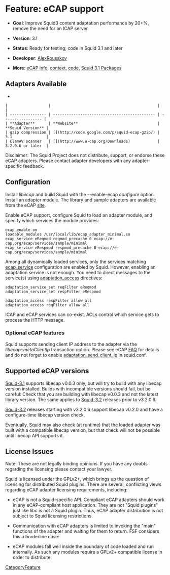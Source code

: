 # Feature: eCAP support

  - **Goal**: Improve Squid3 content adaptation performance by 20+%,
    remove the need for an ICAP server

  - **Version**: 3.1

  - **Status**: Ready for testing; code in Squid 3.1 and later

  - **Developer**:
    [AlexRousskov](https://wiki.squid-cache.org/action/show/Features/eCAP/AlexRousskov#)

  - **More**: [eCAP info](http://www.e-cap.org/),
    [context](http://wiki.squid-cache.org/SquidFaq/ContentAdaptation#head-b3e83ccdb647537404a70d9c17c87463524a470b),
    [code](http://devel.squid-cache.org/projects.html#eCAP), [Squid 3.1
    Packages](http://www.squid-cache.org/Versions/v3/3.1)

## Adapters Available

  - 
    
    |                  |                                               |                   |
    | ---------------- | --------------------------------------------- | ----------------- |
    | **Adapter**      | **Website**                                   | **Squid Version** |
    | gzip compression | [](http://code.google.com/p/squid-ecap-gzip/) | 3.1               |
    | ClamAV scanner   | [](http://www.e-cap.org/Downloads)            | 3.2.0.6 or later  |
    

Disclaimer: The Squid Project does not distribute, support, or endorse
these eCAP adapters. Please contact adapter developers with any
adapter-specific feedback.

## Configuration

Install *libecap* and build Squid with the --enable-ecap *configure*
option. Install an adapter module. The library and sample adapters are
available from the eCAP [site](http://www.e-cap.org/).

Enable eCAP support, configure Squid to load an adapter module, and
specify which services the module provides:

    ecap_enable on
    loadable_modules /usr/local/lib/ecap_adapter_minimal.so
    ecap_service eReqmod reqmod_precache 0 ecap://e-cap.org/ecap/services/sample/minimal
    ecap_service eRespmod respmod_precache 0 ecap://e-cap.org/ecap/services/sample/minimal

Among all dynamically loaded services, only the services matching
[ecap\_service](http://www.squid-cache.org/Doc/config/ecap_service#)
configuration are enabled by Squid. However, enabling an adaptation
service is not enough. You need to direct messages to the service(s)
using
[adaptation\_access](http://www.squid-cache.org/Doc/config/adaptation_access#)
directives:

    adaptation_service_set reqFilter eReqmod
    adaptation_service_set respFilter eRespmod
    
    adaptation_access respFilter allow all
    adaptation_access reqFilter allow all

ICAP and eCAP services can co-exist. ACLs control which service gets to
process the HTTP message.

### Optional eCAP features

Squid supports sending client IP address to the adapter via the
*libecap::metaClientIp* transaction option. Please see eCAP
[FAQ](https://answers.launchpad.net/ecap/+faq/1516) for details and do
not forget to enable
[adaptation\_send\_client\_ip](http://www.squid-cache.org/Doc/config/adaptation_send_client_ip#)
in squid.conf.

## Supported eCAP versions

[Squid-3.1](https://wiki.squid-cache.org/action/show/Features/eCAP/Squid-3.1#)
supports libecap v0.0.3 only, but will try to build with any libecap
version installed. Builds with incompatible versions should fail, but be
careful: Check that you are building with libecap v0.0.3 and not the
latest library version. The same applies to
[Squid-3.2](https://wiki.squid-cache.org/action/show/Features/eCAP/Squid-3.2#)
releases prior to v3.2.0.6.

[Squid-3.2](https://wiki.squid-cache.org/action/show/Features/eCAP/Squid-3.2#)
releases starting with v3.2.0.6 support libecap v0.2.0 and have a
configure-time libecap version check.

Eventually, Squid may also check (at runtime) that the loaded adapter
was built with a compatible libecap version, but that check will not be
possible until libecap API supports it.

## License Issues

Note: These are not legally binding opinions. If you have any doubts
regarding the licensing please contact your lawyer.

Squid is licensed under the GPLv2+, which brings up the question of
licensing for distributed Squid plugins. There are several, conflicting
views regarding eCAP adapter licensing requirements, including:

  - eCAP is not a Squid-specific API. Compliant eCAP adapters should
    work in any eCAP-compliant host application. They are not "Squid
    plugins" just like libc is not a Squid plugin. Thus, eCAP adapter
    distribution is not subject to Squid licensing restrictions.

  - Communication with eCAP adapters is limited to invoking the "main"
    functions of the adapter and waiting for them to return. FSF
    considers this a borderline case:
    [](http://www.gnu.org/licenses/gpl-faq.html#GPLAndPlugins)

  - eCAP modules fall well inside the boundary of code loaded and run
    internally. As such any modules require a GPLv2+ compatible license
    in order to distribute:
    [](http://www.fsf.org/licensing/licenses/gpl-faq.html#GPLAndPlugins)

[CategoryFeature](https://wiki.squid-cache.org/action/show/Features/eCAP/CategoryFeature#)

